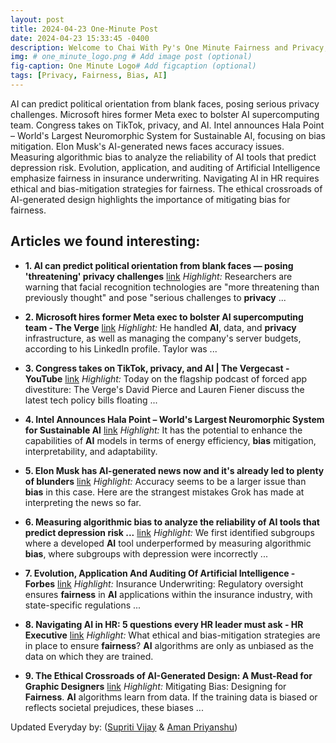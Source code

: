 ```yaml
---
layout: post
title: 2024-04-23 One-Minute Post
date: 2024-04-23 15:33:45 -0400
description: Welcome to Chai With Py's One Minute Fairness and Privacy, which aims to provide you the current happenings in the world of Fairness, Privacy, and AI.
img: # one_minute_logo.png # Add image post (optional)
fig-caption: One Minute Logo# Add figcaption (optional)
tags: [Privacy, Fairness, Bias, AI]
---
```


AI can predict political orientation from blank faces, posing serious privacy challenges. Microsoft hires former Meta exec to bolster AI supercomputing team. Congress takes on TikTok, privacy, and AI. Intel announces Hala Point – World's Largest Neuromorphic System for Sustainable AI, focusing on bias mitigation. Elon Musk's AI-generated news faces accuracy issues. Measuring algorithmic bias to analyze the reliability of AI tools that predict depression risk. Evolution, application, and auditing of Artificial Intelligence emphasize fairness in insurance underwriting. Navigating AI in HR requires ethical and bias-mitigation strategies for fairness. The ethical crossroads of AI-generated design highlights the importance of mitigating bias for fairness.

## Articles we found interesting:

- **1. <b>AI</b> can predict political orientation from blank faces — posing &#39;threatening&#39; <b>privacy</b> challenges** [link](https://nypost.com/2024/04/23/tech/ai-can-predict-political-orientations-from-blank-faces-as-researchers-fear-serious-privacy-challenges/)
_Highlight:_ Researchers are warning that facial recognition technologies are &quot;more threatening than previously thought&quot; and pose &quot;serious challenges to <b>privacy</b>&nbsp;...

- **2. Microsoft hires former Meta exec to bolster <b>AI</b> supercomputing team - The Verge** [link](https://www.theverge.com/2024/4/22/24137391/microsoft-hires-meta-ai-supercomputing-jason-taylor)
_Highlight:_ He handled <b>AI</b>, data, and <b>privacy</b> infrastructure, as well as managing the company&#39;s server budgets, according to his LinkedIn profile. Taylor was&nbsp;...

- **3. Congress takes on TikTok, <b>privacy</b>, and <b>AI</b> | The Vergecast - YouTube** [link](https://www.youtube.com/watch%3Fv%3DDRe2TCx-fao)
_Highlight:_ Today on the flagship podcast of forced app divestiture: The Verge&#39;s David Pierce and Lauren Fiener discuss the latest tech policy bills floating&nbsp;...

- **4. Intel Announces Hala Point – World&#39;s Largest Neuromorphic System for Sustainable <b>AI</b>** [link](https://www.hpcwire.com/2024/04/22/intel-announces-hala-point-worlds-largest-neuromorphic-system-for-sustainable-ai/)
_Highlight:_ It has the potential to enhance the capabilities of <b>AI</b> models in terms of energy efficiency, <b>bias</b> mitigation, interpretability, and adaptability.

- **5. Elon Musk has <b>AI</b>-generated news now and it&#39;s already led to plenty of blunders** [link](https://qz.com/elon-musk-grok-ai-news-blunders-1851426098)
_Highlight:_ Accuracy seems to be a larger issue than <b>bias</b> in this case. Here are the strangest mistakes Grok has made at interpreting the news so far.

- **6. Measuring algorithmic <b>bias</b> to analyze the reliability of <b>AI</b> tools that predict depression risk ...** [link](https://www.nature.com/articles/s44184-024-00057-y)
_Highlight:_ We first identified subgroups where a developed <b>AI</b> tool underperformed by measuring algorithmic <b>bias</b>, where subgroups with depression were incorrectly&nbsp;...

- **7. Evolution, Application And Auditing Of <b>Artificial Intelligence</b> - Forbes** [link](https://www.forbes.com/sites/forbestechcouncil/2024/04/23/evolution-application-and-auditing-of-artificial-intelligence/)
_Highlight:_ Insurance Underwriting: Regulatory oversight ensures <b>fairness</b> in <b>AI</b> applications within the insurance industry, with state-specific regulations&nbsp;...

- **8. Navigating <b>AI</b> in HR: 5 questions every HR leader must ask - HR Executive** [link](https://hrexecutive.com/navigating-ai-in-hr-5-questions-every-hr-leader-must-ask/)
_Highlight:_ What ethical and bias-mitigation strategies are in place to ensure <b>fairness</b>? <b>AI</b> algorithms are only as unbiased as the data on which they are trained.

- **9. The Ethical Crossroads of <b>AI</b>-Generated Design: A Must-Read for Graphic Designers** [link](https://roozrang.com/the-ethical-crossroads-of-ai-generated-design-a-must-read-for-graphic-designers/)
_Highlight:_ Mitigating Bias: Designing for <b>Fairness</b>. <b>AI</b> algorithms learn from data. If the training data is biased or reflects societal prejudices, these biases&nbsp;...


Updated Everyday by: (<a href="https://supritivijay.github.io/">Supriti Vijay</a> & <a href="https://amanpriyanshu.github.io/">Aman Priyanshu</a>)

